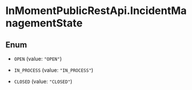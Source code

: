 # InMomentPublicRestApi.IncidentManagementState

## Enum


* `OPEN` (value: `"OPEN"`)

* `IN_PROCESS` (value: `"IN_PROCESS"`)

* `CLOSED` (value: `"CLOSED"`)



